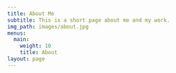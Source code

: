 ```yaml
---
title: About Me
subtitle: This is a short page about me and my work.
img_path: images/about.jpg
menus:
  main:
    weight: 10
    title: About
layout: page
---
```

